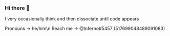 ### Hi there 👋

<!--
**Inferno-idk-what-to-do/Inferno-idk-what-to-do** is a ✨ _special_ ✨ repository because its `README.md` (this file) appears on your GitHub profile.

Here are some ideas to get you started:

- 🔭 I’m currently working on ...
- 🌱 I’m currently learning ...
- 👯 I’m looking to collaborate on ...
- 🤔 I’m looking for help with ...
- 💬 Ask me about ...
- 📫 How to reach me: ...
- 😄 Pronouns: ...
- ⚡ Fun fact: ...
-->

I very occasionally think and then dissociate until code appears

Pronouns -> he/him\n
Reach me -> @Inferno#5457 (517699048489091083)
